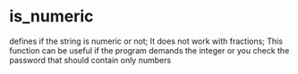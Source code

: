 # is_numeric
defines if the string is numeric or not;
It does not work with fractions;
This function can be useful if the program demands the integer or you check the password that should contain only numbers
